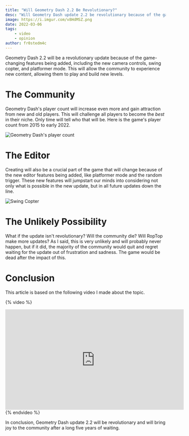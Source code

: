 ```yaml
---
title: "Will Geometry Dash 2.2 Be Revolutionary?"
desc: "Will Geometry Dash update 2.2 be revolutionary because of the game changing features being added?"
image: https://i.imgur.com/v8HdMSZ.png
date: 2022-03-06
tags:
    - video
    - opinion
author: fr0stedm4c
---
```


<!-- ## A source about this article

Will Geometry Dash update 2.2 be **game changing?** The answer to this question is also stated in this video by me: [website] (https://youtu.be/o1E3EHlrHnQ). 

## Main Reason -->

Geometry Dash 2.2 will be a revolutionary update because of the game-changing features being added, including the new camera controls, swing copter, and platformer mode. This will allow the community to experience new content, allowing them to play and build new levels.

# The Community

Geometry Dash's player count will increase even more and gain attraction from new and old players. This will challenge all players to become the *best* in their niche. Only time will tell who that will be. Here is the game's player count from 2015 to early 2022.

![Geometry Dash's player count](https://i.imgur.com/VPfKfLj.png) 

# The Editor

Creating will also be a crucial part of the game that will change because of the new editor features being added, like platformer mode and the random trigger. These new features will jumpstart our minds into considering not only what is possible in the new update, but in all future updates down the line.

![Swing Copter](https://i.imgur.com/V1RuvGa.png)

# The Unlikely Possibility

What if the update isn't revolutionary? Will the community die? Will RopTop make more updates? As I said, this is very unlikely and will probably never happen, but if it did, the majority of the community would quit and regret waiting for the update out of frustration and sadness. The game would be dead after the impact of this.

# Conclusion

This article is based on the following video I made about the topic.

{% video %}
<iframe width="560" height="315" src="https://www.youtube.com/embed/o1E3EHlrHnQ" title="YouTube video player" frameborder="0" allow="accelerometer; autoplay; clipboard-write; encrypted-media; gyroscope; picture-in-picture" allowfullscreen></iframe>
{% endvideo %}

In conclusion, Geometry Dash update 2.2 will be revolutionary and will bring joy to the community after a long five years of waiting.

